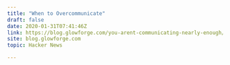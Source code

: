 ```yaml
---
title: "When to Overcommunicate"
draft: false
date: 2020-01-31T07:41:46Z
link: https://blog.glowforge.com/you-arent-communicating-nearly-enough/?utm_medium=RSS&utm_source=hune
site: blog.glowforge.com
topic: Hacker News  

---
```

